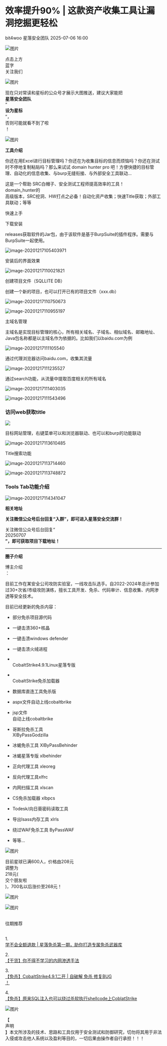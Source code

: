 #  效率提升90% | 这款资产收集工具让漏洞挖掘更轻松  
bit4woo  星落安全团队   2025-07-06 16:00  
  
![图片](https://mmbiz.qpic.cn/mmbiz_png/spc4mP9cfo75FXwfFhKxbGU93Z4H0tgt4O9libYH9mKfZdHgvke0CeibvXDtNcdaqamRk3dEEcRQiaWbGiacZ2waVw/640?wx_fmt=other&wxfrom=5&wx_lazy=1&wx_co=1&tp=webp "")  
  
点击上方  
蓝字  
关注我们  
  
![图片](https://mmbiz.qpic.cn/mmbiz_png/WN0ZdfFXY80dA2Z4y8cq7zy2dicHmWOIib5sIn8xAxRIzJibo2fwVZ3aicVBM8RnAqRPH5Libr4f02Zs5YnMLBcREnA/640?wx_fmt=other&wxfrom=5&wx_lazy=1&wx_co=1&tp=webp "")  
  
  
现在只对常读和星标的公众号才展示大图推送，建议大家能把  
**星落安全团队**  
“  
**设为星标**  
”，  
否则可能就看不到了啦  
！  
  
![图片](https://mmbiz.qpic.cn/mmbiz_png/rlSBJ0flllkXnsUODwVWmlxAHuHu4dBuwIlu707ZfPdbNTYyibYzQHA0xn0p2hTbQAiba04SOnDiadxVExZ53nfog/640?wx_fmt=other&from=appmsg&wxfrom=5&wx_lazy=1&wx_co=1&tp=webp "")  
  
**工具介绍**  
  
你还在用Excel进行目标管理吗？你还在为收集目标的信息而烦恼吗？你还在测试时不停地复制粘贴吗？那么来试试 domain hunter pro 吧！方便快捷的目标管理、自动化的信息收集、与burp无缝衔接、与外部安全工具联动...  
  
这是一个帮助 SRC白帽子、安全测试工程师提高效率的工具！  
domain_hunter的  
高级版本，SRC挖洞、HW打点之必备！自动化资产收集；快速Title获取；外部工具联动；等等  
  
快速上手  
  
下载安装  
  
releases获取软件的Jar包，由于该软件是基于BurpSuite的插件程序。需要与BurpSuite一起使用。  
  
![image-20201217105403971](https://mmbiz.qpic.cn/mmbiz_png/rlSBJ0flllmXEGfK9uB8VibWo8ZLL8nficWdYy2hWMowOrta1W3wFarHmkqiaNPibs29LZAxrGhx3uNA69uaK3sib3w/640?wx_fmt=png&from=appmsg "")  
  
安装后的界面效果  
  
![image-20201217110021821](https://mmbiz.qpic.cn/mmbiz_png/rlSBJ0flllmXEGfK9uB8VibWo8ZLL8nficGIz3YdicBrib6BfxCcv7n5BVDQHvavVRicAM659mt0QTianUtwBGKQPA9Q/640?wx_fmt=png&from=appmsg "")  
  
创建项目文件（SQLLITE DB）  
  
创建一个新的项目，也可以打开已有的项目文件（xxx.db）  
  
![image-20201217110750673](https://mmbiz.qpic.cn/mmbiz_png/rlSBJ0flllmXEGfK9uB8VibWo8ZLL8nfic6Tkxz1Nmk4Rvz7Rs0L2ZiaKiaDXMsFL25icDwuyZZ4SJIZKZ4Au7hHjvQ/640?wx_fmt=png&from=appmsg "")  
  
![image-20201217110955197](https://mmbiz.qpic.cn/mmbiz_png/rlSBJ0flllmXEGfK9uB8VibWo8ZLL8nficCxTHvbAtzncQ4iclfZttgSoxtPWCcqYYalhzS5vdoI80AUkiaxRT6Lyg/640?wx_fmt=png&from=appmsg "")  
  
主域名管理  
  
主域名是实现目标管理的核心，所有相关域名、子域名、相似域名、邮箱地址、Java包名称都是以主域名作为依据的。比如我们以baidu.com为例  
  
![image-20201217111105540](https://mmbiz.qpic.cn/mmbiz_png/rlSBJ0flllmXEGfK9uB8VibWo8ZLL8nficaaDUnO8UEKw4RY9b7DiaD2uZ8MM80D9HK8ibRuhDvQ5gd5Wcqr8dQgvw/640?wx_fmt=png&from=appmsg "")  
  
通过代理浏览器访问baidu.com，收集其流量  
  
![image-20201217111235527](https://mmbiz.qpic.cn/mmbiz_png/rlSBJ0flllmXEGfK9uB8VibWo8ZLL8nficVVgvFv78lKtYJQB0wBXQmx5vDO4BaVSI7ZV4LS7KSsLSXRPKWpLqZA/640?wx_fmt=png&from=appmsg "")  
  
通过search功能，从流量中提取百度相关的所有域名  
  
![image-20201217111403035](https://mmbiz.qpic.cn/mmbiz_png/rlSBJ0flllmXEGfK9uB8VibWo8ZLL8nfic9gCWiasl46yWvCuwoadEicOuuSfk1Tm06W3TFMNaHJwUDf37j5aOHbxg/640?wx_fmt=png&from=appmsg "")  
  
![image-20201217111543496](https://mmbiz.qpic.cn/mmbiz_png/rlSBJ0flllmXEGfK9uB8VibWo8ZLL8nficzMKZp0nFUqTCLMCpia74GiavYrNduKibyySv6rRswXMj161oN92rcFtiaA/640?wx_fmt=png&from=appmsg "")  
### 访问web获取title  
  
![](https://mmbiz.qpic.cn/mmbiz_png/rlSBJ0flllmXEGfK9uB8VibWo8ZLL8nficiaYibukoN2ECjYUntP6IUK8A8ib1o4FLZ7Qgyat2knWsjSN0nqN1qibpGA/640?wx_fmt=png&from=appmsg "")  
  
目标网站管理，右键菜单可以和浏览器联动、也可以和burp的功能联动  
  
![image-20201217113610485](https://mmbiz.qpic.cn/mmbiz_png/rlSBJ0flllmXEGfK9uB8VibWo8ZLL8nfichw3ichQyJIj0Nmnub2DxFZjtr1l5U20SWdYOibbA5Nl6ib9QTalORh8Pg/640?wx_fmt=png&from=appmsg "")  
  
Title搜索功能  
  
![image-20201217113714460](https://mmbiz.qpic.cn/mmbiz_png/rlSBJ0flllmXEGfK9uB8VibWo8ZLL8nficrZ125GFQ1OrRH8bSddRXjuiajtbmgQ27B34FbkIav0mE22SJlNmaiavg/640?wx_fmt=png&from=appmsg "")  
  
![image-20201217113748872](https://mmbiz.qpic.cn/mmbiz_png/rlSBJ0flllmXEGfK9uB8VibWo8ZLL8nficVF3yLHyBKW1QuWsDunYRjicH2ibKpbQwTZ3GcFAu4Rj8cMavKwQok56w/640?wx_fmt=png&from=appmsg "")  
### Tools Tab功能介绍  
  
![image-20201217114341047](https://mmbiz.qpic.cn/mmbiz_png/rlSBJ0flllmXEGfK9uB8VibWo8ZLL8nficl6xRY5ESLlRDOH69ia2lYr9QYtX8fjicCYmtRobyqJiarGTCL6WicYibRXg/640?wx_fmt=png&from=appmsg "")  
  
  
**相关地址**  
  
**关注微信公众号后台回复“入群”，即可进入星落安全交流群！**  
  
关注微信公众号后台回复“  
20250707  
**”，即可获取项目下载地址！**  
  
****  
  
  
**圈子介绍**  
  
博主介绍  
：  
  
  
目前工作在某安全公司攻防实验室，一线攻击队选手。自2022-2024年总计参加过30+次省/市级攻防演练，擅长工具开发、免杀、代码审计、信息收集、内网渗透等安全技术。  
  
  
目前已经更新的免杀内容：  
- 部分免杀项目源代码  
  
- 一键击溃360+核晶  
  
- 一键击溃windows defender  
  
- 一键击溃火绒进程  
  
-    
CobaltStrike4.9.1Linux星落专版   
  
-    
CobaltStrike免杀加载器  
  
- 数据库直连工具免杀版  
  
- aspx文件自动上线cobaltbrike  
  
- jsp文件  
自动上线cobaltbrike  
  
- 哥斯拉免杀工具   
XlByPassGodzilla  
  
- 冰蝎免杀工具 XlByPassBehinder  
  
- 冰蝎星落专版 xlbehinder  
  
- 正向代理工具 xleoreg  
  
- 反向代理工具xlfrc  
  
- 内网扫描工具 xlscan  
  
- CS免杀加载器 xlbpcs  
  
- Todesk/向日葵密码读取工具  
  
- 导出lsass内存工具 xlrls  
  
- 绕过WAF免杀工具 ByPassWAF  
  
- 等等...  
  
  
  
![图片](https://mmbiz.qpic.cn/mmbiz_png/DWntM1sE7icZvkNdicBYEs6uicWp0yXACpt25KZIiciaY7ceKVwuzibYLSoup8ib3Aghm4KviaLyknWsYwTHv3euItxyCQ/640?wx_fmt=other&wxfrom=5&wx_lazy=1&wx_co=1&tp=webp "")  
  
  
目前星球已满600人，价格由208元  
调整为  
218元(  
交个朋友啦  
)，700名以后涨价至268元！  
  
  
![图片](https://mmbiz.qpic.cn/mmbiz_jpg/rlSBJ0fllllxzAxfxJ6XibZsGicibEibsXfTpzByltDMpszuolpvSy62vHickQib2f1jE0HwBsJ6dMdZQgT9ibeheL5bQ/640?wx_fmt=jpeg&from=appmsg&watermark=1&wxfrom=5&wx_lazy=1&tp=webp "")  
  
  
![图片](https://mmbiz.qpic.cn/mmbiz_png/MuoJjD4x9x3siaaGcOb598S56dSGAkNBwpF7IKjfj1vFmfagbF6iaiceKY4RGibdwBzJyeLS59NlowRF39EPwSCbeQ/640?wx_fmt=other&wxfrom=5&wx_lazy=1&wx_co=1&tp=webp "")  
  
     
往期推荐  
     
  
  
1.   
[学不会全额退款 | 星落免杀第一期，助你打造专属免杀武器库](https://mp.weixin.qq.com/s?__biz=MzkwNjczOTQwOA==&mid=2247494072&idx=1&sn=e46a6d176a8fad2aa4b4c055de3607da&scene=21#wechat_redirect)  
  
  
  
2.   
[【干货】你不得不学习的内网渗透手法](http://mp.weixin.qq.com/s?__biz=MzkwNjczOTQwOA==&mid=2247489483&idx=1&sn=0cbeb449e56db1ae48abfb924ffd0b43&chksm=c0e2bc74f79535622f39166c8ed17d5fe5a2bbc3f622d20491033b6aa61d26d789e59bab5b79&scene=21#wechat_redirect)  
  
  
  
3.   
[【免杀】CobaltStrike4.9.1二开 | 自破解 免杀 修复BUG](http://mp.weixin.qq.com/s?__biz=MzkwNjczOTQwOA==&mid=2247488486&idx=1&sn=683083d38a58de4a95750673d9cb725d&chksm=c0e2b859f795314f3b7bc980a5d4114508ee2c286bc683cdfd25eefa4fb59f26adfe5483690b&scene=21#wechat_redirect)  
[！](http://mp.weixin.qq.com/s?__biz=MzkwNjczOTQwOA==&mid=2247486966&idx=1&sn=3f144d5936d5cdc11178004549384ace&chksm=c0e2a649f7952f5f7557dde6e9cca53ecee7b5e2f7ff23395250e8fe47acb102902d9727185d&scene=21#wechat_redirect)  
  
  
  
4.   
[【免杀】原来SQL注入也可以绕过杀软执行shellcode上CoblatStrike](http://mp.weixin.qq.com/s?__biz=MzkwNjczOTQwOA==&mid=2247489950&idx=1&sn=a54e05e31a2970950ad47800606c80ff&chksm=c0e2b221f7953b37b5d7b1a8e259a440c1ee7127d535b2c24a5c6c2f2e773ac2a4df43a55696&scene=21#wechat_redirect)  
  
  
![图片](https://mmbiz.qpic.cn/mmbiz_png/DWntM1sE7icZvkNdicBYEs6uicWp0yXACpt25KZIiciaY7ceKVwuzibYLSoup8ib3Aghm4KviaLyknWsYwTHv3euItxyCQ/640?wx_fmt=other&wxfrom=5&wx_lazy=1&wx_co=1&tp=webp "")  
  
  
  
【  
声明  
】本文所涉及的技术、思路和工具仅用于安全测试和防御研究，切勿将其用于非法入侵或攻击他人系统以及盈利等目的，一切后果由操作者自行承担！！！  
  
